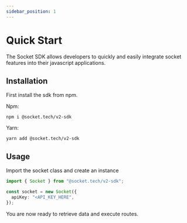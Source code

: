```yaml
---
sidebar_position: 1
---
```


# Quick Start

The Socket SDK allows developers to quickly and easily integrate socket features into their javascript applications.

## Installation

First install the sdk from npm.

Npm:

```
npm i @socket.tech/v2-sdk
```

Yarn:

```
yarn add @socket.tech/v2-sdk
```

## Usage

Import the socket class and create an instance

```ts
import { Socket } from "@socket.tech/v2-sdk";

const socket = new Socket({
  apiKey: "<API_KEY_HERE",
});
```

You are now ready to retrieve data and execute routes.
